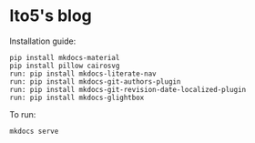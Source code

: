# lto5's blog

Installation guide:

```
pip install mkdocs-material
pip install pillow cairosvg
run: pip install mkdocs-literate-nav
run: pip install mkdocs-git-authors-plugin
run: pip install mkdocs-git-revision-date-localized-plugin
run: pip install mkdocs-glightbox
```

To run:

```
mkdocs serve
```